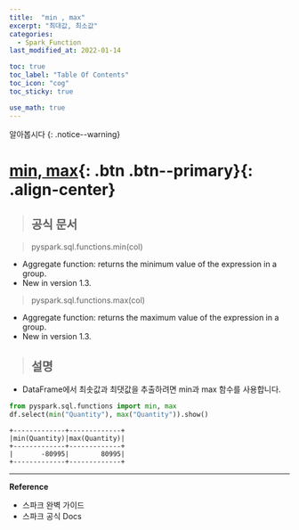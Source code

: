 ```yaml
---
title:  "min , max"
excerpt: "최대값, 최소값"
categories:
  - Spark_Function
last_modified_at: 2022-01-14

toc: true
toc_label: "Table Of Contents"
toc_icon: "cog"
toc_sticky: true

use_math: true
---
```


알아봅시다
{: .notice--warning}

# [min, max](#link){: .btn .btn--primary}{: .align-center}

> ## 공식 문서

> pyspark.sql.functions.min(col)

- Aggregate function: returns the minimum value of the expression in a group.
- New in version 1.3.

> pyspark.sql.functions.max(col)

- Aggregate function: returns the maximum value of the expression in a group.
- New in version 1.3.

> ## 설명

- DataFrame에서 최솟값과 최댓값을 추출하려면 min과 max 함수를 사용합니다.

```python
from pyspark.sql.functions import min, max
df.select(min("Quantity"), max("Quantity")).show()
```

```
+-------------+-------------+
|min(Quantity)|max(Quantity)|
+-------------+-------------+
|       -80995|        80995|
+-------------+-------------+
```


---

**Reference**

- 스파크 완벽 가이드
- 스파크 공식 Docs

